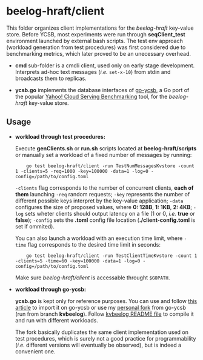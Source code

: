 # beelog-hraft/client
This folder organizes client implementations for the *beelog-hraft* key-value store. Before YCSB, most experiments were run through **seqClient_test** environment launched by external bash scripts. The test env approach (workload generation from test procedures) was first considered due to benchmarking metrics, which later proved to be an unecessary overhead.

* **cmd** sub-folder is a cmdli client, used only on early stage development. Interprets ad-hoc text messages (*i.e.* ```set-x-10```) from stdin and broadcasts them to replicas.

* **ycsb.go** implements the database interfaces of [go-ycsb](https://github.com/pingcap/go-ycsb), a Go port of the popular [Yahoo! Cloud Serving Benchmarking](https://github.com/brianfrankcooper/YCSB) tool, for the *beelog-hraft* key-value store.

## Usage
* **workload through test procedures:**

	Execute **genClients.sh** or **run.sh** scripts located at **beelog-hraft/scripts** or manually set a workload of a fixed number of messages by running:
	```
		go test beelog-hraft/client -run TestNumMessagesKvstore -count 1 -clients=5 -req=1000 -key=100000 -data=1 -log=0 -config=/path/to/config.toml
	```
	```-clients``` flag corresponds to the number of concurrent clients, **each of them** launching ```-req``` random requests; ```-key``` represents the number of different possible keys interpret by the key-value application; ```-data``` configures the size of proposed values, where **0: 128B**, **1: 1KB**, **2: 4KB**; ```-log``` sets wheter clients should output latency on a file (1 or 0, *i.e.* **true** or **false**); ```-config``` sets the **.toml** config file location (**./client-config.toml** is set if ommited).

	You can also launch a workload with an execution time limit, where ```-time``` flag corresponds to the desired time limit in seconds:
	```
		go test beelog-hraft/client -run TestClientTimeKvstore -count 1 -clients=5 -time=60 -key=100000 -data=1 -log=0 -config=/path/to/config.toml
	```
	Make sure *beelog-hraft/client* is accessable throught ```$GOPATH```.

* **workload through go-ycsb:**

	**ycsb.go** is kept only for reference purposes. You can use and follow [this article](https://medium.com/@siddontang/use-go-ycsb-to-benchmark-different-databases-8850f6edb3a7) to import it on go-ycsb or use my [personal fork](https://github.com/Lz-Gustavo/go-ycsb/tree/kvbeelog) from go-ycsb (run from branch **kvbeelog**). Follow [kvbeelog README file](https://github.com/Lz-Gustavo/go-ycsb/blob/kvbeelog/db/kvbeelog/README.md) to compile it and run with different workloads.
	
	The fork basically duplicates the same client implementation used on test procedures, which is surely not a good practice for programmability (*i.e.* different versions will eventually be observed), but is indeed a convenient one.

